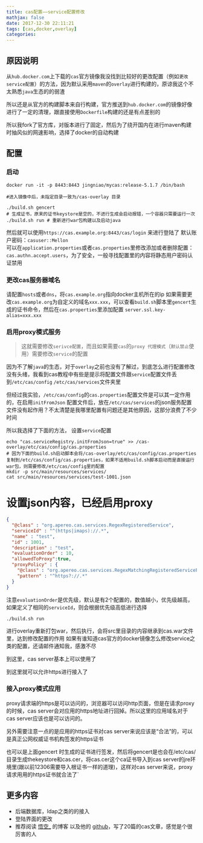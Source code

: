 ```yaml
---
title: cas配置——service配置修改
mathjax: false
date: 2017-12-30 22:11:21
tags: [cas,docker,overlay]
categories:
---
```


## 原因说明
从`hub.docker.com`上下载的`cas`官方镜像我没找到比较好的更改配置（例如`更改service配置`）的方法，因为默认采用`maven`的`overlay`进行构建的，原谅我这个不太熟悉`java`生态的的弱渣

所以还是从官方的构建脚本来自行构建，官方推送到`hub.docker.com`的镜像好像进行了一定的清理，跟直接使用`Dockerfile`构建的还是有点差别的

所以我fork了官方库，对版本进行了固定，然后为了绕开国内在进行maven构建时抽风似的网速影响，选择了docker的自动构建
<!-- more -->
## 配置
### 启动
```shell
docker run -it -p 8443:8443 jingniao/mycas:release-5.1.7 /bin/bash

#进入镜像中后，未指定目录一致为/cas-overlay 目录

./build.sh gencert 
# 生成证书，原来的证书keystore是空的，不进行生成会启动报错，一个容器只需要运行一次
./build.sh run # 重新进行war包构建以及启动java
```
然后就可以使用`https://cas.example.org:8443/cas/login` 来进行登陆了
默认账户密码：`casuser::Mellon`  
可以在`application.properties`或者`cas.properties`里修改添加或者删除配置：`cas.authn.accept.users`，为了安全，一般寻找配置里的内容将静态用户密码认证禁用  
### 更改cas服务器域名
请配置`hosts`或者`dns`，将`cas.example.org`指向docker主机所在的ip
如果需要更改`cas.example.org`为自定义的域名`xxx.xxx`，可以查看`build.sh`脚本里`gencert`生成的证书命令，然后在`cas.properties`里添加配置 `server.ssl.key-alias=xxx.xxx`


### 启用proxy模式服务

>这就需要修改`serivce配置`，而且如果需要`cas`的`proxy 代理模式`（`默认禁止`使用）需要修改`service`的配置

因为不了解`java`的生态，对于`overlay`之前也没有了解过，到底怎么进行配置修改没有头绪，我看到cas教程中有些是提示将配置文件跟`service`配置文件丢到`/etc/cas/config` `/etc/cas/services`文件夹里

但经过我实验，`/etc/cas/config`的`cas.properties`配置文件是可以其一定作用的，在启用`initFromJson` 配置文件后，放在`/etc/cas/services`的json服务配置文件没有起作用？不太清楚是我哪里配置有问题还是其他原因，这部分浪费了不少时间

所以我选择了下面的方法，
设置`service`配置
```shell
echo "cas.serviceRegistry.initFromJson=true" >> /cas-overlay/etc/cas/config/cas.properties
# 因为下面的build.sh启动脚本会将/cas-overlay/etc/cas/config/cas.properties复制到/etc/cas/config/cas.properties，如果不适用build.sh脚本启动而是直接运行war包，则需要修改/etc/cas/config里的配置
mkdir -p src/main/resources/services/
cat src/main/resources/services/test-1001.json
```
# 设置json内容，已经启用proxy
```json
{
  "@class" : "org.apereo.cas.services.RegexRegisteredService",
  "serviceId" : "^(https|imaps)://.*",
  "name" : "test",
  "id" : 1001,
  "description" : "test",
  "evaluationOrder" : 10,
  "allowedToProxy":true,
  "proxyPolicy" : {
    "@class" : "org.apereo.cas.services.RegexMatchingRegisteredServiceProxyPolicy",
    "pattern" : "^https?://.*"
  }
}
```
注意`evaluationOrder`是优先级，默认是有2个配置的，数值越小，优先级越高，如果定义了相同的`serviceId`，则会根据优先级高低进行选择
```shell
./build.sh run
```
进行overlay重新打包war，然后执行，会将src里目录的内容继承到cas.war文件里，达到修改配置的作用
如果有谁知道cas官方的docker镜像怎么修改service之类的配置，还请邮件通知我，感激不尽

到这里，cas server基本上可以使用了

到这里就可以允许https进行接入了


### 接入proxy模式应用
proxy请求端的https是可以访问的，浏览器可以访问http页面，但是在请求proxy的时候，cas server会对应用的https地址进行回掉。所以这里的应用域名对于cas server应该也是可以访问的。

另外需要注意一点的是应用的https证书对cas server来说应该是“合法”的，可以是真正公网权威证书机构签发的https证书

也可以是上面gencert 时生成的证书进行签发，然后将gencert是也会在/etc/cas/目录生成thekeystore和cas.cer，将cas.cer这个ca证书导入到cas server的jre环境里(跟以前12306需要导入根证书一样的道理)，这样对cas server来说，proxy请求用用的https证书就合法了`


## 更多内容
* 后端数据库，ldap之类的的接入
* 登陆界面的更改
* 推荐阅读 [悟空_](http://blog.csdn.net/u010475041/article/category/7156505) 的博客 以及他的 [github](https://github.com/kawhii/sso)，写了20篇的cas文章，感觉是个很厉害的人
